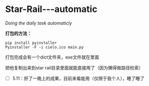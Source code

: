 # **Star-Rail---automatic**

*Doing the daily task automaticly*

**打包的方法：**


```
pip install pyinstaller
Pyinstaller -F -i cielo.ico main.py
```

打包完成会有一个dict文件夹，exe文件就在里面

把他复制出来到star rail目录里面就能直接用了（因为懒得做路径检索）

 - [ ] 5.11：肝了一晚上的成果，目前来看能用（仅限于我个人），睡了睡了

